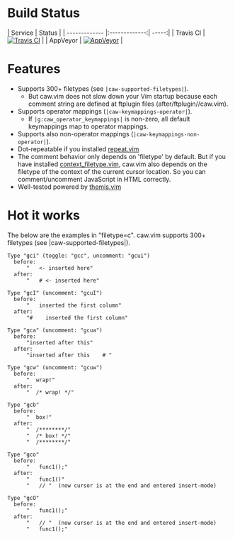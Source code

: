 # Build Status

| Service        | Status           |
| ------------- |:-------------:| -----:|
| Travis CI | [![Travis CI](https://travis-ci.org/tyru/caw.vim.svg?branch=master)](https://travis-ci.org/tyru/caw.vim) |
| AppVeyor | [![AppVeyor](https://ci.appveyor.com/api/projects/status/9ewm3btund11qrlp/branch/master?svg=true)](https://ci.appveyor.com/project/tyru/caw.vim/branch/master) |


# Features

* Supports 300+ filetypes (see `|caw-supported-filetypes|`).
  * But caw.vim does not slow down your Vim startup because each comment
    string are defined at ftplugin files (after/ftplugin/<filetype>/caw.vim).
* Supports operator mappings (`|caw-keymappings-operator|`).
  * If `|g:caw_operator_keymappings|` is non-zero, all default keymappings map
    to operator mappings.
* Supports also non-operator mappings (`|caw-keymappings-non-operator|`).
* Dot-repeatable if you installed [repeat.vim](https://github.com/kana/vim-repeat)
* The comment behavior only depends on 'filetype' by default.
  But if you have installed [context\_filetype.vim](https://github.com/Shougo/context_filetype.vim), caw.vim also depends on the
  filetype of the context of the current cursor location.
  So you can comment/uncomment JavaScript in HTML correctly.
* Well-tested powered by [themis.vim](https://github.com/thinca/vim-themis)


# Hot it works

The below are the examples in "filetype=c".
caw.vim supports 300+ filetypes (see |caw-supported-filetypes|).

```
Type "gci" (toggle: "gcc", uncomment: "gcui")
  before:
      "   <- inserted here"
  after:
      "   # <- inserted here"

Type "gcI" (uncomment: "gcuI")
  before:
      "   inserted the first column"
  after:
      "#    inserted the first column"

Type "gca" (uncomment: "gcua")
  before:
      "inserted after this"
  after:
      "inserted after this    # "

Type "gcw" (uncomment: "gcuw")
  before:
      "  wrap!"
  after:
      "  /* wrap! */"

Type "gcb"
  before:
      "  box!"
  after:
      "  /********/"
      "  /* box! */"
      "  /********/"

Type "gco"
  before:
      "   func1();"
  after:
      "   func1()"
      "   // "  (now cursor is at the end and entered insert-mode)

Type "gcO"
  before:
      "   func1();"
  after:
      "   // "  (now cursor is at the end and entered insert-mode)
      "   func1();"
```
